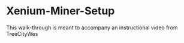 # Xenium-Miner-Setup
This walk-through is meant to accompany an instructional video from TreeCityWes
